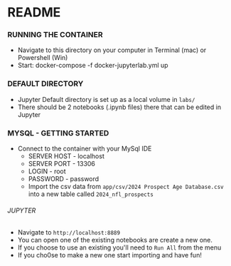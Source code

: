# README #

### RUNNING THE CONTAINER ###
* Navigate to this directory on your computer in Terminal (mac) or Powershell (Win) 
* Start: docker-compose -f docker-jupyterlab.yml up

### DEFAULT DIRECTORY ###
* Jupyter Default directory is set up as a local volume in `labs/`
* There should be 2 notebooks (.ipynb files) there that can be edited in Jupyter

### MYSQL - GETTING STARTED ###
* Connect to the container with your MySql IDE
	* SERVER HOST - localhost
	* SERVER PORT - 13306
	* LOGIN - root
	* PASSWORD - password
	* Import the csv data from `app/csv/2024 Prospect Age Database.csv` into a new table called `2024_nfl_prospects`

###### JUPYTER ##
* Navigate to `http://localhost:8889`
* You can open one of the existing notebooks are create a new one.
* If you choose to use an existing you'll need to `Run All` from the menu
* If you cho0se to make a new one start importing and have fun!